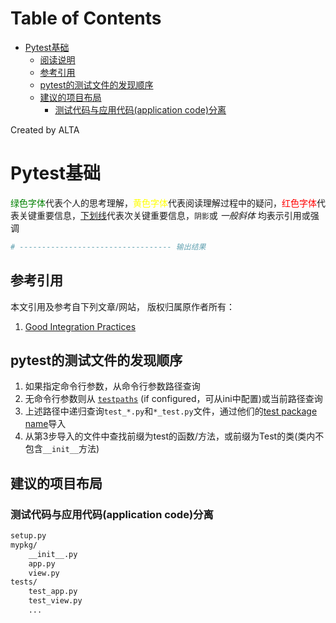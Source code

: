 
Table of Contents
=================

   * [Pytest基础](#pytest基础)
      * [阅读说明](#阅读说明)
      * [参考引用](#参考引用)
      * [pytest的测试文件的发现顺序](#pytest的测试文件的发现顺序)
      * [建议的项目布局](#建议的项目布局)
         * [测试代码与应用代码(application code)分离](#测试代码与应用代码application-code分离)

Created by ALTA
# Pytest基础  

<font color=#008000>绿色字体</font>代表个人的思考理解，<font color=Yellow>黄色字体</font>代表阅读理解过程中的疑问，<font color=Red>红色字体</font>代表关键重要信息，<u>下划线</u>代表次关键重要信息，`阴影`或 *一般斜体* 均表示引用或强调 

```python
# ---------------------------------- 输出结果
```

## 参考引用  

本文引用及参考自下列文章/网站， 版权归属原作者所有：

1. [Good Integration Practices](<https://docs.pytest.org/en/latest/goodpractices.html>)



## pytest的测试文件的发现顺序  

1. 如果指定命令行参数，从命令行参数路径查询
2. 无命令行参数则从 [`testpaths`](https://docs.pytest.org/en/latest/reference.html#confval-testpaths) (if configured，可从ini中配置)或当前路径查询
3. 上述路径中递归查询`test_*.py`和`*_test.py`文件，通过他们的[test package name](https://docs.pytest.org/en/latest/goodpractices.html#test-package-name)导入
4. 从第3步导入的文件中查找前缀为test的函数/方法，或前缀为Test的类(类内不包含`__init__`方法)

## 建议的项目布局  

### 测试代码与应用代码(application code)分离  

```markdown
setup.py
mypkg/
    __init__.py
    app.py
    view.py
tests/
    test_app.py
    test_view.py
    ...
```


